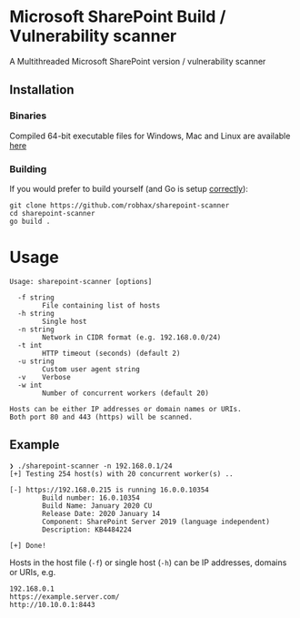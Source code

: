 # Microsoft SharePoint Build / Vulnerability scanner

A Multithreaded Microsoft SharePoint version / vulnerability scanner

## Installation
### Binaries
Compiled 64-bit executable files for Windows, Mac and Linux are available [here](https://github.com/robhax/sharepoint-scanner/releases/)

### Building
If you would prefer to build yourself (and Go is setup [correctly](https://golang.org/doc/install)):
```
git clone https://github.com/robhax/sharepoint-scanner
cd sharepoint-scanner
go build .
```

# Usage 
```
Usage: sharepoint-scanner [options]

  -f string
        File containing list of hosts
  -h string
        Single host
  -n string
        Network in CIDR format (e.g. 192.168.0.0/24)
  -t int
        HTTP timeout (seconds) (default 2)
  -u string
        Custom user agent string
  -v    Verbose
  -w int
        Number of concurrent workers (default 20)

Hosts can be either IP addresses or domain names or URIs.
Both port 80 and 443 (https) will be scanned.
```
## Example
```
❯ ./sharepoint-scanner -n 192.168.0.1/24
[+] Testing 254 host(s) with 20 concurrent worker(s) ..

[-] https://192.168.0.215 is running 16.0.0.10354
        Build number: 16.0.10354
        Build Name: January 2020 CU
        Release Date: 2020 January 14
        Component: SharePoint Server 2019 (language independent)
        Description: KB4484224

[+] Done!
```
Hosts in the host file (`-f`) or single host (`-h`) can be IP addresses, domains or URIs, e.g.
```
192.168.0.1
https://example.server.com/
http://10.10.0.1:8443
```
